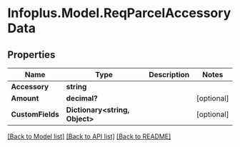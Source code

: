 # Infoplus.Model.ReqParcelAccessoryData
## Properties

Name | Type | Description | Notes
------------ | ------------- | ------------- | -------------
**Accessory** | **string** |  | 
**Amount** | **decimal?** |  | [optional] 
**CustomFields** | **Dictionary&lt;string, Object&gt;** |  | [optional] 

[[Back to Model list]](../README.md#documentation-for-models) [[Back to API list]](../README.md#documentation-for-api-endpoints) [[Back to README]](../README.md)

